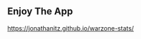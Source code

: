 <h2>Enjoy The App</h2>
<a href="https://jonathanitz.github.io/warzone-stats/">https://jonathanitz.github.io/warzone-stats/</a>
